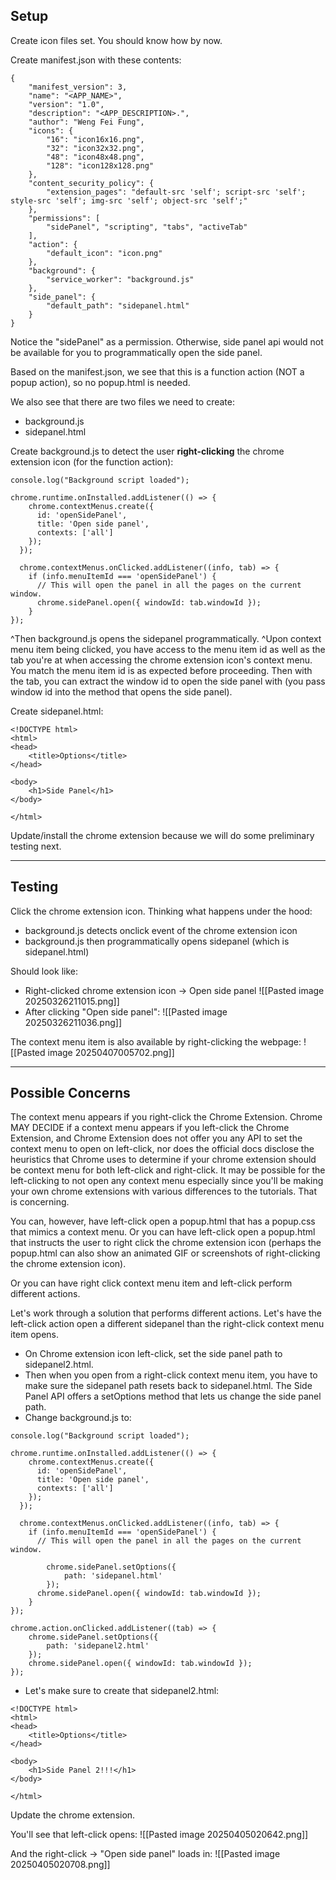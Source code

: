 ## Setup

Create icon files set. You should know how by now.

Create manifest.json with these contents:
```
{  
    "manifest_version": 3,  
    "name": "<APP_NAME>",  
    "version": "1.0",  
    "description": "<APP_DESCRIPTION>.",  
    "author": "Weng Fei Fung",
    "icons": {  
        "16": "icon16x16.png",  
        "32": "icon32x32.png",  
        "48": "icon48x48.png",  
        "128": "icon128x128.png"  
    },
    "content_security_policy": {  
        "extension_pages": "default-src 'self'; script-src 'self'; style-src 'self'; img-src 'self'; object-src 'self';"
    },
    "permissions": [
        "sidePanel", "scripting", "tabs", "activeTab"
    ],
    "action": {  
        "default_icon": "icon.png"
    },
	"background": {
	    "service_worker": "background.js"
    },
    "side_panel": {
        "default_path": "sidepanel.html"
    }
}
```

Notice the "sidePanel" as a permission. Otherwise, side panel api would not be available for you to programmatically open the side panel.

Based on the manifest.json, we see that this is a function action (NOT a popup action), so no popup.html is needed.

We also see that there are two files we need to create:
- background.js
- sidepanel.html

Create background.js to detect the user **right-clicking** the chrome extension icon (for the function action):
```
console.log("Background script loaded");

chrome.runtime.onInstalled.addListener(() => {
    chrome.contextMenus.create({
      id: 'openSidePanel',
      title: 'Open side panel',
      contexts: ['all']
    });
  });
  
  chrome.contextMenus.onClicked.addListener((info, tab) => {
    if (info.menuItemId === 'openSidePanel') {
      // This will open the panel in all the pages on the current window.
      chrome.sidePanel.open({ windowId: tab.windowId });
    }
});
```

^Then background.js opens the sidepanel programmatically.
^Upon context menu item being clicked, you have access to the menu item id as well as the tab you're at when accessing the chrome extension icon's context menu. You match the menu item id is as expected before proceeding. Then with the tab, you can extract the window id to open the side panel with (you pass window id into the method that opens the side panel).


Create sidepanel.html:
```
<!DOCTYPE html>
<html>
<head>
    <title>Options</title>
</head>

<body>
    <h1>Side Panel</h1>
</body>

</html>
```

Update/install the chrome extension because we will do some preliminary testing next.

---

## Testing

Click the chrome extension icon. Thinking what happens under the hood:
- background.js detects onclick event of the chrome extension icon
- background.js then programmatically opens sidepanel (which is sidepanel.html)

Should look like:
- Right-clicked chrome extension icon -> Open side panel
  ![[Pasted image 20250326211015.png]]
- After clicking "Open side panel":
  ![[Pasted image 20250326211036.png]]

The context menu item is also available by right-clicking the webpage:
![[Pasted image 20250407005702.png]]

---

## Possible Concerns

The context menu appears if you right-click the Chrome Extension. Chrome MAY DECIDE if a context menu appears if you left-click the Chrome Extension, and Chrome Extension does not offer you any API to set the context menu to open on left-click, nor does the official docs disclose the heuristics that Chrome uses to determine if your chrome extension should be context menu for both left-click and right-click. It may be possible for the left-clicking to not open any context menu especially since you'll be making your own chrome extensions with various differences to the tutorials. That is concerning. 

You can, however, have left-click open a popup.html that has a popup.css that mimics a context menu. Or you can have left-click open a popup.html that instructs the user to right click the chrome extension icon (perhaps the popup.html can also show an animated GIF or screenshots of right-clicking the chrome extension icon).

Or you can have right click context menu item and left-click perform different actions.

Let's work through a solution that performs different actions. Let's have the left-click action  open a different sidepanel than the right-click context menu item opens. 
- On Chrome extension icon left-click, set the side panel path to sidepanel2.html. 
- Then when you open from a right-click context menu item, you have to make sure the sidepanel path resets back to sidepanel.html. The Side Panel API offers a setOptions method that lets us change the side panel path.
- Change background.js to:
```
console.log("Background script loaded");

chrome.runtime.onInstalled.addListener(() => {
    chrome.contextMenus.create({
      id: 'openSidePanel',
      title: 'Open side panel',
      contexts: ['all']
    });
  });
  
  chrome.contextMenus.onClicked.addListener((info, tab) => {
    if (info.menuItemId === 'openSidePanel') {
      // This will open the panel in all the pages on the current window.

	    chrome.sidePanel.setOptions({
	        path: 'sidepanel.html'
	    });
      chrome.sidePanel.open({ windowId: tab.windowId });
    }
});

chrome.action.onClicked.addListener((tab) => {
    chrome.sidePanel.setOptions({
        path: 'sidepanel2.html'
    });
    chrome.sidePanel.open({ windowId: tab.windowId });
});
```

- Let's make sure to create that sidepanel2.html:
```
<!DOCTYPE html>
<html>
<head>
    <title>Options</title>
</head>

<body>
    <h1>Side Panel 2!!!</h1>
</body>

</html>
```

Update the chrome extension. 

You'll see that left-click opens:
![[Pasted image 20250405020642.png]]

And the right-click -> "Open side panel" loads in:
![[Pasted image 20250405020708.png]]
